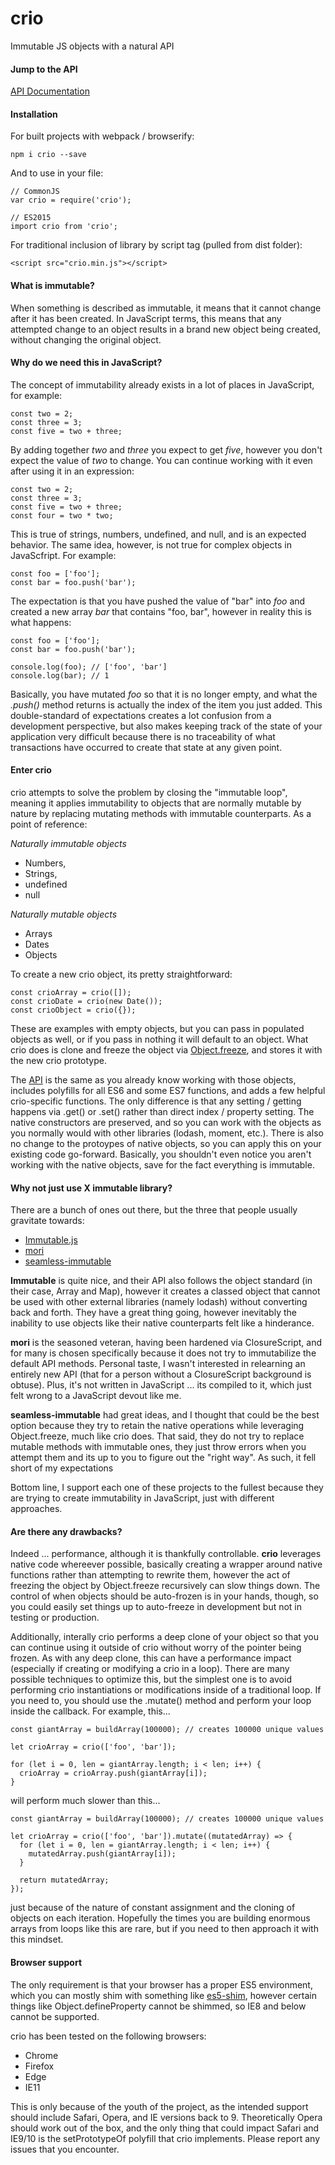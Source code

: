 # crio
Immutable JS objects with a natural API

#### Jump to the API
[API Documentation](API.md)

#### Installation
For built projects with webpack / browserify:
```
npm i crio --save
```
And to use in your file:
```
// CommonJS
var crio = require('crio');

// ES2015
import crio from 'crio';
```

For traditional inclusion of library by script tag (pulled from dist folder):
```
<script src="crio.min.js"></script>
```

#### What is immutable?

When something is described as immutable, it means that it cannot change after it has been created. In JavaScript terms, this means that any attempted change to an object results in a brand new object being created, without changing the original object.

#### Why do we need this in JavaScript?

The concept of immutability already exists in a lot of places in JavaScript, for example:
```
const two = 2;
const three = 3;
const five = two + three;
```
By adding together *two* and *three* you expect to get *five*, however you don't expect the value of *two* to change. You can continue working with it even after using it in an expression:
```
const two = 2;
const three = 3;
const five = two + three;
const four = two * two;
```
This is true of strings, numbers, undefined, and null, and is an expected behavior. The same idea, however, is not true for complex objects in JavaScfript. For example:
```
const foo = ['foo'];
const bar = foo.push('bar');
```
The expectation is that you have pushed the value of "bar" into *foo* and created a new array *bar* that contains "foo, bar", however in reality this is what happens:
```
const foo = ['foo'];
const bar = foo.push('bar');

console.log(foo); // ['foo', 'bar']
console.log(bar); // 1
```
Basically, you have mutated *foo* so that it is no longer empty, and what the *.push()* method returns is actually the index of the item you just added. This double-standard of expectations creates a lot confusion from a development perspective, but also makes keeping track of the state of your application very difficult because there is no traceability of what transactions have occurred to create that state at any given point.

#### Enter crio

crio attempts to solve the problem by closing the "immutable loop", meaning it applies immutability to objects that are normally mutable by nature by replacing mutating methods with immutable counterparts. As a point of reference:

*Naturally immutable objects*
* Numbers,
* Strings,
* undefined
* null

*Naturally mutable objects*
* Arrays
* Dates
* Objects

To create a new crio object, its pretty straightforward:
```
const crioArray = crio([]);
const crioDate = crio(new Date());
const crioObject = crio({});
```
These are examples with empty objects, but you can pass in populated objects as well, or if you pass in nothing it will default to an object. What crio does is clone and freeze the object via [Object.freeze](https://developer.mozilla.org/en-US/docs/Web/JavaScript/Reference/Global_Objects/Object/freeze), and stores it with the new crio prototype. 

The [API](API.md) is the same as you already know working with those objects, includes polyfills for all ES6 and some ES7 functions, and adds a few helpful crio-specific functions. The only difference is that any setting / getting happens via .get() or .set() rather than direct index / property setting. The native constructors are preserved, and so you can work with the objects as you normally would with other libraries (lodash, moment, etc.). There is also no change to the protoypes of native objects, so you can apply this on your existing code go-forward. Basically, you shouldn't even notice you aren't working with the native objects, save for the fact everything is immutable. 

#### Why not just use X immutable library?

There are a bunch of ones out there, but the three that people usually gravitate towards:
* [Immutable.js](https://github.com/facebook/immutable-js)
* [mori](https://github.com/swannodette/mori)
* [seamless-immutable](https://github.com/rtfeldman/seamless-immutable)

**Immutable** is quite nice, and their API also follows the object standard (in their case, Array and Map), however it creates a classed object that cannot be used with other external libraries (namely lodash) without converting back and forth. They have a great thing going, however inevitably the inability to use objects like their native counterparts felt like a hinderance.

**mori** is the seasoned veteran, having been hardened via ClosureScript, and for many is chosen specifically because it does not try to immutabilize the default API methods. Personal taste, I wasn't interested in relearning an entirely new API (that for a person without a ClosureScript background is obtuse). Plus, it's not written in JavaScript ... its compiled to it, which just felt wrong to a JavaScript devout like me.

**seamless-immutable** had great ideas, and I thought that could be the best option because they try to retain the native operations while leveraging Object.freeze, much like crio does. That said, they do not try to replace mutable methods with immutable ones, they just throw errors when you attempt them and its up to you to figure out the "right way". As such, it fell short of my expectations

Bottom line, I support each one of these projects to the fullest because they are trying to create immutability in JavaScript, just with different approaches.

#### Are there any drawbacks?

Indeed ... performance, although it is thankfully controllable. **crio** leverages native code whereever possible, basically creating a wrapper around native functions rather than attempting to rewrite them, however the act of freezing the object by Object.freeze recursively can slow things down. The control of when objects should be auto-frozen is in your hands, though, so you could easily set things up to auto-freeze in development but not in testing or production.

Additionally, interally crio performs a deep clone of your object so that you can continue using it outside of crio without worry of the pointer being frozen. As with any deep clone, this can have a performance impact (especially if creating or modifying a crio in a loop). There are many possible techniques to optimize this, but the simplest one is to avoid performing crio instantiations or modifications inside of a traditional loop. If you need to, you should use the .mutate() method and perform your loop inside the callback. For example, this...
```
const giantArray = buildArray(100000); // creates 100000 unique values

let crioArray = crio(['foo', 'bar']);

for (let i = 0, len = giantArray.length; i < len; i++) {
  crioArray = crioArray.push(giantArray[i]);
}
```
will perform much slower than this...
```
const giantArray = buildArray(100000); // creates 100000 unique values

let crioArray = crio(['foo', 'bar']).mutate((mutatedArray) => {
  for (let i = 0, len = giantArray.length; i < len; i++) {
    mutatedArray.push(giantArray[i]);
  }
  
  return mutatedArray;
});
```
just because of the nature of constant assignment and the cloning of objects on each iteration. Hopefully the times you are building enormous arrays from loops like this are rare, but if you need to then approach it with this mindset.

#### Browser support

The only requirement is that your browser has a proper ES5 environment, which you can mostly shim with something like [es5-shim](https://github.com/es-shims/es5-shim), however certain things like Object.defineProperty cannot be shimmed, so IE8 and below cannot be supported.

crio has been tested on the following browsers:
* Chrome
* Firefox
* Edge
* IE11

This is only because of the youth of the project, as the intended support should include Safari, Opera, and IE versions back to 9. Theoretically Opera should work out of the box, and the only thing that could impact Safari and IE9/10 is the setPrototypeOf polyfill that crio implements. Please report any issues that you encounter.
